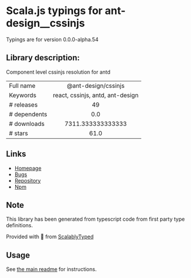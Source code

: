 
# Scala.js typings for ant-design__cssinjs

Typings are for version 0.0.0-alpha.54

## Library description:
Component level cssinjs resolution for antd

|                    |                 |
| ------------------ | :-------------: |
| Full name          | @ant-design/cssinjs |
| Keywords           | react, cssinjs, antd, ant-design |
| # releases         | 49 |
| # dependents       | 0.0 |
| # downloads        | 7311.333333333333 |
| # stars            | 61.0 |

## Links
- [Homepage](https://github.com/ant-design/cssinjs)
- [Bugs](http://github.com/ant-design/cssinjs/issues)
- [Repository](https://github.com/ant-design/cssinjs)
- [Npm](https://www.npmjs.com/package/%40ant-design%2Fcssinjs)
    


## Note
This library has been generated from typescript code from first party type definitions.

Provided with :purple_heart: from [ScalablyTyped](https://github.com/oyvindberg/ScalablyTyped)

## Usage
See [the main readme](../../readme.md) for instructions.



